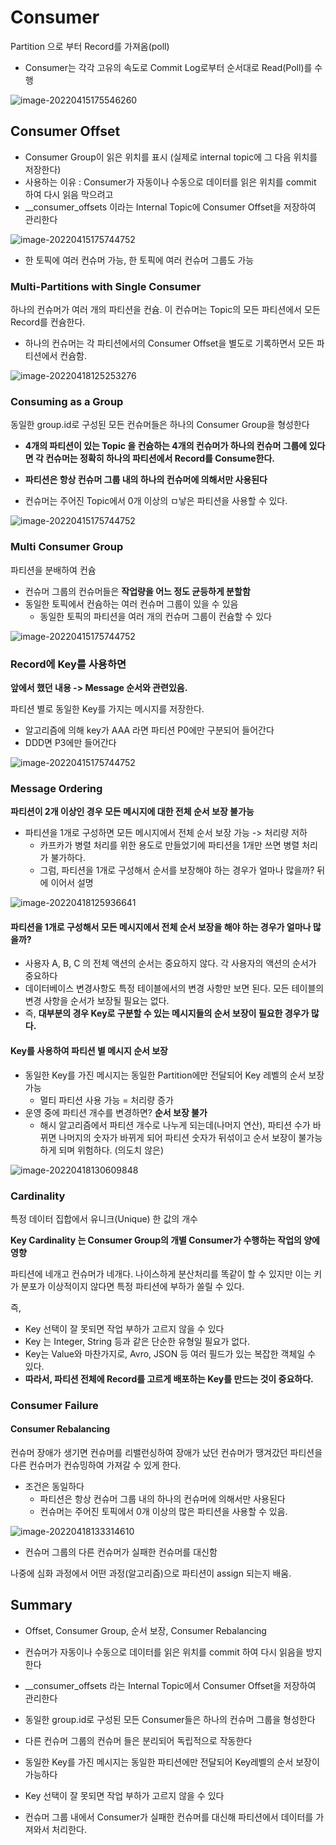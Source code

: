 

# Consumer

Partition 으로 부터 Record를 가져옴(poll)

- Consumer는 각각 고유의 속도로 Commit Log로부터 순서대로 Read(Poll)를 수행

![image-20220415175546260](https://raw.githubusercontent.com/SwimmingHwang/kafka-study/main/Note/img/image-20220415175546260.png)

## Consumer Offset

- Consumer Group이 읽은 위치를 표시  (실제로 internal topic에 그 다음 위치를 저장한다)
- 사용하는 이유 : Consumer가 자동이나 수동으로 데이터를 읽은 위치를 commit 하여 다시 읽음 막으려고 
- __consumer_offsets 이라는 Internal Topic에 Consumer Offset을 저장하여 관리한다 



![image-20220415175744752](https://raw.githubusercontent.com/SwimmingHwang/kafka-study/main/Note/img/image-20220415175744752.png)



* 한 토픽에 여러 컨슈머 가능, 한 토픽에 여러 컨슈머 그룹도 가능 



### Multi-Partitions with Single Consumer 
하나의 컨슈머가 여러 개의 파티션을 컨슘. 이 컨슈머는 Topic의 모든 파티션에서 모든 Record를 컨슘한다. 

- 하나의 컨슈머는 각 파티션에서의 Consumer Offset을 별도로 기록하면서 모든 파티션에서 컨슘함. 

![image-20220418125253276](https://raw.githubusercontent.com/SwimmingHwang/kafka-study/main/Note/img/image-20220418125253276.png)



### Consuming as a Group

동일한 group.id로 구성된 모든 컨슈머들은 하나의 Consumer Group을 형성한다 

- **4개의 파티션이 있는 Topic 을 컨슘하는 4개의 컨슈머가 하나의 컨슈머 그룹에 있다면 각 컨슈머는 정확히 하나의 파티션에서 Record를 Consume한다.**

- **파티션은 항상 컨슈머 그룹 내의 하나의 컨슈머에 의해서만 사용된다** 

- 컨슈머는 주어진 Topic에서 0개 이상의 ㅁ낳은 파티션을 사용할 수 있다.

  


![image-20220415175744752](https://raw.githubusercontent.com/SwimmingHwang/kafka-study/main/Note/img/image-20220418124149122.png)



### Multi Consumer Group

파티션을 분배하여 컨슘 

- 컨슈머 그룹의 컨슈머들은 **작업량을 어느 정도 균등하게 분할함**
- 동일한 토픽에서 컨슘하는 여러 컨슈머 그룹이 있을 수 있음
  - 동일한 토픽의 파티션을 여러 개의 컨슈머 그룹이 컨슘할 수 있다 

![image-20220415175744752](https://raw.githubusercontent.com/SwimmingHwang/kafka-study/main/Note/img/image-20220418124420744.png)



### Record에 Key를 사용하면

**앞에서 했던 내용 -> Message 순서와 관련있음.** 

파티션 별로 동일한 Key를 가지는 메시지를 저장한다.

- 알고리즘에 의해 key가 AAA 라면 파티션 P0에만 구분되어 들어간다 
- DDD면 P3에만 들어간다 



![image-20220415175744752](https://raw.githubusercontent.com/SwimmingHwang/kafka-study/main/Note/img/image-20220418124543988.png)



### Message Ordering

**파티션이 2개 이상인 경우 모든 메시지에 대한 전체 순서 보장 불가능**

- 파티션을 1개로 구성하면 모든 메시지에서 전체 순서 보장 가능 -> 처리량 저하 
  - 카프카가 병렬 처리를 위한 용도로 만들었기에 파티션을 1개만 쓰면 병렬 처리가 불가하다. 
  - 그럼, 파티션을 1개로 구성해서 순서를 보장해야 하는 경우가 얼마나 많을까? 뒤에 이어서 설명

![image-20220418125936641](https://raw.githubusercontent.com/SwimmingHwang/kafka-study/main/Note/img/image-20220418125936641.png)





#### 파티션을 1개로 구성해서 모든 메시지에서 전체 순서 보장을 해야 하는 경우가 얼마나 많을까?

- 사용자 A, B, C 의 전체 액션의 순서는 중요하지 않다. 각 사용자의 액션의 순서가 중요하다 
- 데이터베이스 변경사항도 특정 테이블에서의 변경 사항만 보면 된다. 모든 테이블의 변경 사항을 순서가 보장될 필요는 없다. 
- 즉, **대부분의 경우 Key로 구분할 수 있는 메시지들의 순서 보장이 필요한 경우가 많다.** 



#### Key를 사용하여 파티션 별 메시지 순서 보장 

- 동일한 Key를 가진 메시지는 동일한 Partition에만 전달되어 Key 레벨의 순서 보장 가능
  - 멀티 파티션 사용 가능 =  처리량 증가
- 운영 중에 파티션 개수를 변경하면? **순서 보장 불가**
  - 해시 알고리즘에서 파티션 개수로 나누게 되는데(나머지 연산), 
    파티션 수가 바뀌면 나머지의 숫자가 바뀌게 되어 파티션 숫자가 뒤섞이고
    순서 보장이 불가능하게 되며 위험하다. (의도치 않은)

![image-20220418130609848](https://raw.githubusercontent.com/SwimmingHwang/kafka-study/main/Note/img/image-20220418130609848.png)



### Cardinality 

특정 데이터 집합에서 유니크(Unique) 한 값의 개수 

**Key Cardinality 는 Consumer Group의 개별 Consumer가 수행하는 작업의 양에 영향**

파티션에 네개고 컨슈머가 네개다. 나이스하게 분산처리를 똑같이 할 수 있지만 이는 키가 분포가 이상적이지 않다면 특정 파티션에 부하가 쏠릴 수 있다. 

즉, 

- Key 선택이 잘 못되면 작업 부하가 고르지 않을 수 있다
- Key 는 Integer, String 등과 같은 단순한 유형일 필요가 없다. 
- Key는 Value와 마찬가지로, Avro, JSON 등 여러 필드가 있는 복잡한 객체일 수 있다. 
- **따라서, 파티션 전체에 Record를 고르게 배포하는 Key를 만드는 것이 중요하다.**



### Consumer Failure 

#### Consumer Rebalancing 

컨슈머 장애가 생기면 컨슈머를 리밸런싱하여 장애가 났던 컨슈머가 땡겨갔던 파티션을 다른 컨슈머가 컨슈밍하여 가져갈 수 있게 한다. 

- 조건은 동일하다
  - 파티션은 항상 컨슈머 그룹 내의 하나의 컨슈머에 의해서만 사용된다 
  - 컨슈머는 주어진 토픽에서 0개 이상의 많은 파티션을 사용할 수 있음. 

![image-20220418133314610](https://raw.githubusercontent.com/SwimmingHwang/kafka-study/main/Note/img/image-20220418133314610.png)

- 컨슈머 그룹의 다른 컨슈머가 실패한 컨슈머를 대신함 

나중에 심화 과정에서 어떤 과정(알고리즘)으로 파티션이 assign 되는지 배움. 



## Summary

- Offset, Consumer Group, 순서 보장, Consumer Rebalancing 

- 컨슈머가 자동이나 수동으로 데이터를 읽은 위치를 commit 하여 다시 읽음을 방지한다 

- __consumer_offsets 라는 Internal Topic에서 Consumer Offset을 저장하여 관리한다

- 동일한 group.id로 구성된 모든 Consumer들은 하나의 컨슈머 그룹을 형성한다 

- 다른 컨슈머 그룹의 컨슈머 들은 분리되어 독립적으로 작동한다

- 동일한 Key를 가진 메시지는 동일한 파티션에만 전달되어 Key레벨의 순서 보장이 가능하다 

- Key 선택이 잘 못되면 작업 부하가 고르지 않을 수 있다

- 컨슈머 그룹 내에서 Consumer가 실패한 컨슈머를 대신해 파티션에서 데이터를 가져와서 처리한다.

  
